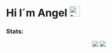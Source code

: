 # Hi I´m Angel <img src="https://user-images.githubusercontent.com/1303154/88677602-1635ba80-d120-11ea-84d8-d263ba5fc3c0.gif" width="28px" alt="hi">
<p>

### Stats:
<p align="center">
<img src=https://github-readme-stats.vercel.app/api?username=angelmarfil&show_icons=true&theme=radical>
<img src=https://github-readme-stats.vercel.app/api/top-langs/?username=angelmarfil&layout=compact&theme=tokyonight>
</p>


